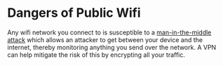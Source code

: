 # Dangers of Public Wifi
Any wifi network you connect to is susceptible to a [man-in-the-middle attack](https://en.wikipedia.org/wiki/Man-in-the-middle_attack) which allows an attacker to get between your device and the internet, thereby monitoring anything you send over the network.  A VPN can help mitigate the risk of this by encrypting all your traffic.
